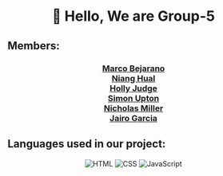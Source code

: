 <h1 align="center">👋 Hello, We are Group-5</h1> 

<h2 >
  Members:
</h2>

<h3 align="center">
  <p>
    <a href="https://github.com/Bejarano03">Marco Bejarano</a><br>
    <a href="https://github.com/Huailek">Niang Hual</a><br>
    <a href="https://github.com/Aki047">Holly Judge</a><br>
    <a href="https://github.com/simon-upton">Simon Upton</a><br>
    <a href="https://github.com/nwm516">Nicholas Miller</a><br>
    <a href="https://github.com/jairogarcia1">Jairo Garcia</a><br>
  </p>
</h3>

<h2>
  Languages used in our project:
</h2>
<p align="center">
  <img align="center" src="https://img.shields.io/badge/html5-%23E34F26.svg?style=for-the-badge&logo=html5&logoColor=white" alt="HTML" />
  <img align="center" src="https://img.shields.io/badge/css3-%231572B6.svg?style=for-the-badge&logo=css3&logoColor=white" alt="CSS" />
  <img align="center" src="https://img.shields.io/badge/javascript-%23323330.svg?style=for-the-badge&logo=javascript&logoColor=%23F7DF1E" alt="JavaScript" />
</p>
